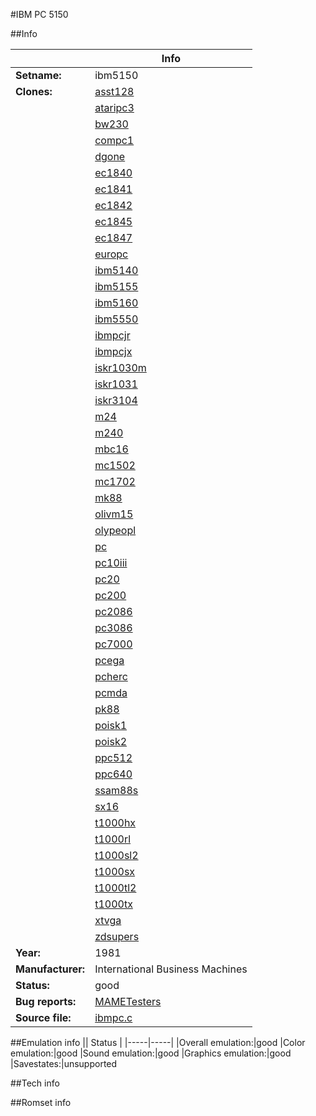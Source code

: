 #IBM PC 5150

##Info

||Info|
|-----|-----|
|**Setname:**|ibm5150
|**Clones:**|[asst128](asst128.md)
||[ataripc3](ataripc3.md)
||[bw230](bw230.md)
||[compc1](compc1.md)
||[dgone](dgone.md)
||[ec1840](ec1840.md)
||[ec1841](ec1841.md)
||[ec1842](ec1842.md)
||[ec1845](ec1845.md)
||[ec1847](ec1847.md)
||[europc](europc.md)
||[ibm5140](ibm5140.md)
||[ibm5155](ibm5155.md)
||[ibm5160](ibm5160.md)
||[ibm5550](ibm5550.md)
||[ibmpcjr](ibmpcjr.md)
||[ibmpcjx](ibmpcjx.md)
||[iskr1030m](iskr1030m.md)
||[iskr1031](iskr1031.md)
||[iskr3104](iskr3104.md)
||[m24](m24.md)
||[m240](m240.md)
||[mbc16](mbc16.md)
||[mc1502](mc1502.md)
||[mc1702](mc1702.md)
||[mk88](mk88.md)
||[olivm15](olivm15.md)
||[olypeopl](olypeopl.md)
||[pc](pc.md)
||[pc10iii](pc10iii.md)
||[pc20](pc20.md)
||[pc200](pc200.md)
||[pc2086](pc2086.md)
||[pc3086](pc3086.md)
||[pc7000](pc7000.md)
||[pcega](pcega.md)
||[pcherc](pcherc.md)
||[pcmda](pcmda.md)
||[pk88](pk88.md)
||[poisk1](poisk1.md)
||[poisk2](poisk2.md)
||[ppc512](ppc512.md)
||[ppc640](ppc640.md)
||[ssam88s](ssam88s.md)
||[sx16](sx16.md)
||[t1000hx](t1000hx.md)
||[t1000rl](t1000rl.md)
||[t1000sl2](t1000sl2.md)
||[t1000sx](t1000sx.md)
||[t1000tl2](t1000tl2.md)
||[t1000tx](t1000tx.md)
||[xtvga](xtvga.md)
||[zdsupers](zdsupers.md)
|**Year:**|1981
|**Manufacturer:**|International Business Machines
|**Status:**|good
|**Bug reports:**|[MAMETesters](http://mametesters.org/view_all_set.php?type=1&temporary=y&search=ibmpc.c)
|**Source file:**|[ibmpc.c](https://github.com/mamedev/mame/blob/master/src/mess/drivers/ibmpc.c)

##Emulation info
|| Status |
|-----|-----|
|Overall emulation:|good
|Color emulation:|good
|Sound emulation:|good
|Graphics emulation:|good
|Savestates:|unsupported

##Tech info

##Romset info

<!--- START OF EDITED COMMENT DO NOT TOUCH TEXT ABOVE-->
